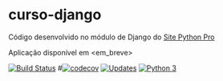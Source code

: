 # curso-django
Código desenvolvido no módulo de Django do [Site Python Pro](www.python.pro.br)

Aplicação disponível em <em_breve>


[![Build Status](https://travis-ci.org/eduardoquerido/curso-django.svg?branch=master)](https://travis-ci.org/eduardoquerido/curso_django)
#[![codecov](https://codecov.io/gh/eduardoquerido/curso-django/branch/master/graph/badge.svg)](https://codecov.io/gh/pythonprobr/curso-django)
[![Updates](https://pyup.io/repos/github/eduardoquerido/curso-django/shield.svg)](https://pyup.io/account/repos/github/eduardoquerido/curso_django/)
[![Python 3](https://pyup.io/repos/github/eduardoquerido/curso-django/python-3-shield.svg)](https://pyup.io/account/repos/github/eduardoquerido/curso_django/)